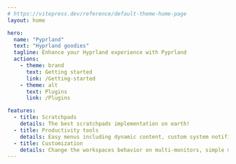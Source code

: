 ```yaml
---
# https://vitepress.dev/reference/default-theme-home-page
layout: home

hero:
  name: "Pyprland"
  text: "Hyprland goodies"
  tagline: Enhance your Hyprland experience with Pyprland
  actions:
    - theme: brand
      text: Getting started
      link: /Getting-started
    - theme: alt
      text: Plugins
      link: /Plugins

features:
  - title: Scratchpads
    details: The best scratchpads implementation on earth!
  - title: Productivity tools
    details: Easy menus including dynamic content, custom system notifications and other handy tool
  - title: Customization
    details: Change the workspaces behavior on multi-monitors, simple monitor layout and settings
---
```


